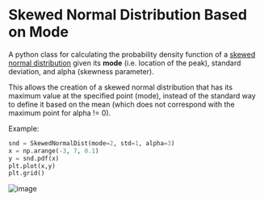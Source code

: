 # Skewed Normal Distribution Based on Mode

A python class for calculating the probability density function of a [skewed normal distribution](https://en.wikipedia.org/wiki/Skew_normal_distribution) given its **mode** (i.e. location of the peak), standard deviation, and alpha (skewness parameter).

This allows the creation of a skewed normal distribution that has its maximum value at the specified point (mode), instead of the standard way to define it based on the mean (which does not correspond with the maximum point for alpha != 0).

Example:

```Python
snd = SkewedNormalDist(mode=2, std=1, alpha=3)
x = np.arange(-3, 7, 0.1)
y = snd.pdf(x)
plt.plot(x,y)
plt.grid()
```

![image](https://user-images.githubusercontent.com/41363258/112726061-1ba00a80-8f24-11eb-9513-01c7bfa841e8.png)
